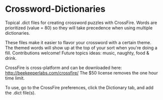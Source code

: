 # Crossword-Dictionaries
Topical .dict files for creating crossword puzzles with CrossFire. Words are prioritized (value = 80) so they will take precedence when using multiple dictionaries.

These files make it easier to flavor your crossword with a certain theme. The themed words will show up at the top of your sort when you're doing a fill. Contributions welcome! Future topics ideas: music, naughty, food & drink.

CrossFire is cross-platform and can be downloaded here: http://beekeeperlabs.com/crossfire/
The $50 license removes the one hour time limit.

To use, go to the CrossFire preferences, click the Dictionary tab, and add the .dict file(s). 
